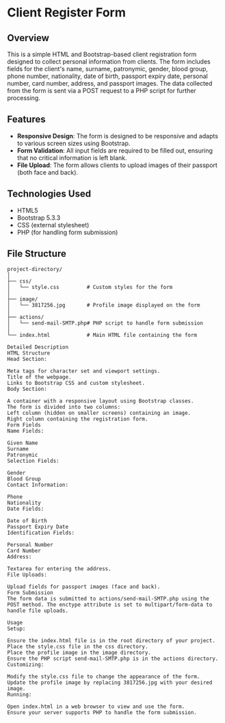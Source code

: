 # Client Register Form

## Overview

This is a simple HTML and Bootstrap-based client registration form designed to collect personal information from clients. The form includes fields for the client's name, surname, patronymic, gender, blood group, phone number, nationality, date of birth, passport expiry date, personal number, card number, address, and passport images. The data collected from the form is sent via a POST request to a PHP script for further processing.

## Features

- **Responsive Design**: The form is designed to be responsive and adapts to various screen sizes using Bootstrap.
- **Form Validation**: All input fields are required to be filled out, ensuring that no critical information is left blank.
- **File Upload**: The form allows clients to upload images of their passport (both face and back).

## Technologies Used

- HTML5
- Bootstrap 5.3.3
- CSS (external stylesheet)
- PHP (for handling form submission)

## File Structure

```plaintext
project-directory/
│
├── css/
│   └── style.css         # Custom styles for the form
│
├── image/
│   └── 3817256.jpg       # Profile image displayed on the form
│
├── actions/
│   └── send-mail-SMTP.php# PHP script to handle form submission
│
└── index.html            # Main HTML file containing the form

Detailed Description
HTML Structure
Head Section:

Meta tags for character set and viewport settings.
Title of the webpage.
Links to Bootstrap CSS and custom stylesheet.
Body Section:

A container with a responsive layout using Bootstrap classes.
The form is divided into two columns:
Left column (hidden on smaller screens) containing an image.
Right column containing the registration form.
Form Fields
Name Fields:

Given Name
Surname
Patronymic
Selection Fields:

Gender
Blood Group
Contact Information:

Phone
Nationality
Date Fields:

Date of Birth
Passport Expiry Date
Identification Fields:

Personal Number
Card Number
Address:

Textarea for entering the address.
File Uploads:

Upload fields for passport images (face and back).
Form Submission
The form data is submitted to actions/send-mail-SMTP.php using the POST method. The enctype attribute is set to multipart/form-data to handle file uploads.

Usage
Setup:

Ensure the index.html file is in the root directory of your project.
Place the style.css file in the css directory.
Place the profile image in the image directory.
Ensure the PHP script send-mail-SMTP.php is in the actions directory.
Customizing:

Modify the style.css file to change the appearance of the form.
Update the profile image by replacing 3817256.jpg with your desired image.
Running:

Open index.html in a web browser to view and use the form.
Ensure your server supports PHP to handle the form submission.
